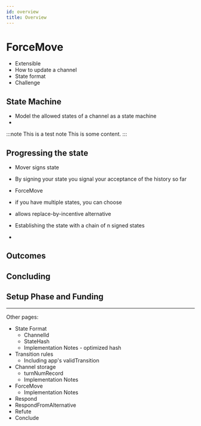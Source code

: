```yaml
---
id: overview
title: Overview
---
```


# ForceMove

- Extensible
- How to update a channel
- State format
- Challenge

## State Machine

- Model the allowed states of a channel as a state machine
-

:::note This is a test note
This is some content.
:::

## Progressing the state

- Mover signs state
- By signing your state you signal your acceptance of the history so far
- ForceMove

- if you have multiple states, you can choose
- allows replace-by-incentive alternative

- Establishing the state with a chain of n signed states
-

## Outcomes

## Concluding

## Setup Phase and Funding

---

Other pages:

- State Format
  - ChannelId
  - StateHash
  - Implementation Notes - optimized hash
- Transition rules
  - Including app's validTransition
- Channel storage
  - turnNumRecord
  - Implementation Notes
- ForceMove
  - Implementation Notes
- Respond
- RespondFromAlternative
- Refute
- Conclude

